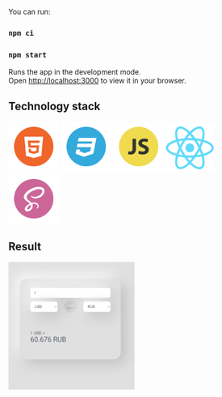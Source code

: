 
You can run:

### `npm ci`
### `npm start`

Runs the app in the development mode.\
Open [http://localhost:3000](http://localhost:3000) to view it in your browser.


## Technology stack
<p><img src="src/assets/img/HTML.png" alt="HTML" width="100rem"/>
<img src="src/assets/img/CSS.png" alt="CSS" width="100rem"/>
<img src="src/assets/img/JS.png" alt="JS" width="100rem"/>
<img src="src/assets/img/react.png" alt="react" width="95rem"/>
<img src="src/assets/img/sass.png" alt="sass" width="100rem"/>
</p>

## Result

<p><img src="src/assets/img/readme1.jpg" alt="card-result" width="250px"/></p>

